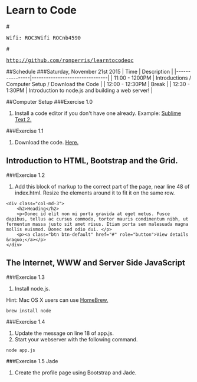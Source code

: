 # Learn to Code
#<pre>Wifi: ROC3Wifi ROCnb4590</pre>
#<pre>http://github.com/ronperris/learntocodeoc</pre>

##Schedule
###Saturday, November 21st 2015
| Time | Description |
|----------------|--------------------------------|
| 11:00 - 1200PM | Introductions / Computer Setup / Download the Code |
| 12:00 - 12:30PM | Break |
| 12:30 - 1:30PM | Introduction to node.js and building a web server! |

##Computer Setup
###Exercise 1.0
1. Install a code editor if you don't have one already. 
Example: [Sublime Text 2.](http://www.sublimetext.com/2)

###Exercise 1.1
1. Download the code.
[Here.](https://github.com/ronperris/learntocodeoc/archive/master.zip)

Introduction to HTML, Bootstrap and the Grid.
---------------------------------------------

###Exercise 1.2
1. Add this block of markup to the correct part of the page, near line 48 of index.html. Resize the elements around it to fit it on the same row.
````
<div class="col-md-3">
    <h2>Heading</h2>
    <p>Donec id elit non mi porta gravida at eget metus. Fusce dapibus, tellus ac cursus commodo, tortor mauris condimentum nibh, ut fermentum massa justo sit amet risus. Etiam porta sem malesuada magna mollis euismod. Donec sed odio dui. </p>
    <p><a class="btn btn-default" href="#" role="button">View details &raquo;</a></p>
</div>
````

The Internet, WWW and Server Side JavaScript
--------------------------------------------
###Exercise 1.3 
1. Install node.js.

Hint: Mac OS X users can use [HomeBrew.](http://brew.sh/)
````
brew install node
````

###Exercise 1.4
1. Update the message on line 18 of app.js.
2. Start your webserver with the following command.
````
node app.js
````

###Exercise 1.5 Jade
1. Create the profile page using Bootstrap and Jade.
